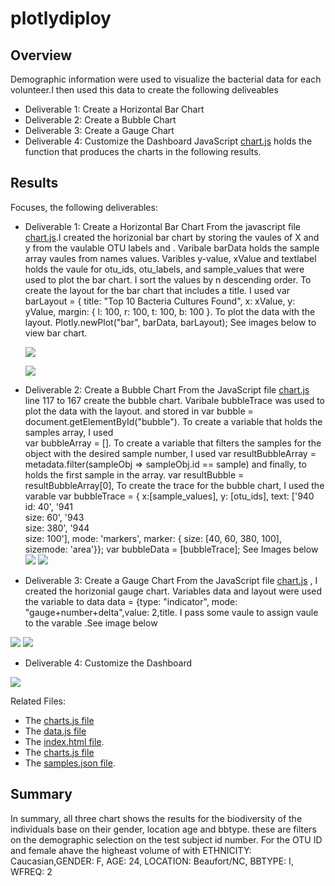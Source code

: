 # plotlydiploy

## Overview
Demographic information were used to visualize the bacterial data for each volunteer.I then used this data to create the following deliveables
- Deliverable 1: Create a Horizontal Bar Chart
- Deliverable 2: Create a Bubble Chart
- Deliverable 3: Create a Gauge Chart
- Deliverable 4: Customize the Dashboard
 JavaScript [chart.js](https://github.com/JaredTMurray/plotlydiploy/blob/main/chart.js) holds the function that produces the charts in the following results. 

## Results
Focuses, the following deliverables:

-	Deliverable 1: Create a Horizontal Bar Chart
  From the javascript file [chart.js](https://github.com/JaredTMurray/plotlydiploy/blob/main/chart.js).I created the horizonial bar chart by storing the vaules of X and y from the vaulable OTU labels and . Varibale barData holds the sample array vaules from names values. Varibles y-value, xValue and textlabel holds the vaule for otu_ids, otu_labels, and sample_values that were used to plot the bar chart. I sort the values by n descending order. To create the layout for the bar chart that includes a title. I used var barLayout = {
      title: "Top 10 Bacteria Cultures Found",
      x: xValue,
      y: yValue,
      margin: {
        l: 100,
        r: 100,
        t: 100,
        b: 100
      }. To plot the data with the layout. 
    Plotly.newPlot("bar", barData, barLayout);   See images below to view bar chart.
     
      ![](https://github.com/JaredTMurray/plotlydiploy/blob/main/Del-1.png)
      
      ![](https://github.com/JaredTMurray/plotlydiploy/blob/main/Bar.png)

-	Deliverable 2: Create a Bubble Chart
 From the JavaScript file [chart.js](https://github.com/JaredTMurray/plotlydiploy/blob/main/chart.js) line 117 to 167 create the bubble chart. Varibale bubbleTrace was used to plot the data with the layout.  and stored in var bubble = document.getElementById("bubble"). To create a variable that holds the samples array, I used  
      var bubbleArray = []. To create a variable that filters the samples for the object with the desired sample number, I used var resultBubbleArray = metadata.filter(sampleObj => sampleObj.id == sample) and finally, to holds the first sample in the array.
    var resultBubble = resultBubbleArray[0], To create the trace for the bubble chart, I used the varable  var bubbleTrace = { x:[sample_values], y: [otu_ids],
      text: ['940<br>id: 40', '941<br>size: 60', '943<br>size: 380', '944<br>size: 100'], mode: 'markers',  marker: { size: [40, 60,  380, 100], sizemode: 'area'}};
    var bubbleData = [bubbleTrace];
  See Images below 
![](https://github.com/JaredTMurray/plotlydiploy/blob/main/del2.png)
![](https://github.com/JaredTMurray/plotlydiploy/blob/main/bubble.png)

-	Deliverable 3: Create a Gauge Chart
 From the JavaScript file [chart.js](https://github.com/JaredTMurray/plotlydiploy/blob/main/chart.js) , I   created the horizonial gauge chart. Variables data  and layout were used the variable to data  data = {type: "indicator", mode: "gauge+number+delta",value: 2,title. I  pass some vaule to assign vaule to the varable .See image below
 
![](https://github.com/JaredTMurray/plotlydiploy/blob/main/del3.png)
![](https://github.com/JaredTMurray/plotlydiploy/blob/main/button.png)

-	Deliverable 4: Customize the Dashboard

 ![](https://github.com/JaredTMurray/plotlydiploy/blob/main/dashboard.png)


Related Files:
-	The [charts.js file](https://github.com/JaredTMurray/plotlydiploy/blob/main/chart.js)
-	The [data.js file](https://github.com/JaredTMurray/plotlydiploy/blob/main/data.js)
-	The [index.html file](https://github.com/JaredTMurray/plotlydiploy/blob/main/index.html).
-	The [charts.js file](https://github.com/JaredTMurray/plotlydiploy/blob/main/BellyButton_gauge_starter_code.js)
-	The [samples.json file](https://github.com/JaredTMurray/plotlydiploy/blob/main/samples.json).

## Summary
In summary, all three chart shows the results for the biodiversity of the individuals base on their gender, location age and bbtype. these are filters on the demographic selection on the test subject id number. For the OTU ID and female ahave the higheast volume of with ETHNICITY: Caucasian,GENDER: F, AGE: 24, LOCATION: Beaufort/NC, BBTYPE: I, WFREQ: 2
